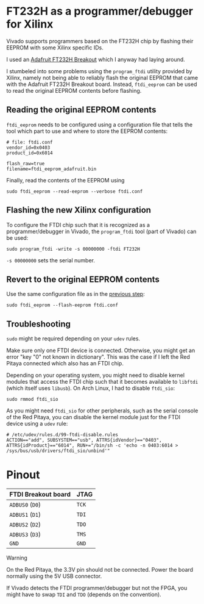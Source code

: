 # FT232H as a programmer/debugger for Xilinx

Vivado supports programmers based on the FT232H chip by flashing their EEPROM
with some Xilinx specific IDs.

I used an [Adafruit FT232H Breakout](https://www.adafruit.com/product/2264)
which I anyway had laying around.

I stumbeled into some problems using the `program_ftdi` utility provided
by Xilinx, namely not being able to reliably flash the original EEPROM
that came with the Adafruit FT232H Breakout board. Instead, `ftdi_eeprom`
can be used to read the original EEPROM contents before flashing.

## Reading the original EEPROM contents

`ftdi_eeprom` needs to be configured using a configuration file that
tells the tool which part to use and where to store the EEPROM contents:

```config
# file: ftdi.conf
vendor_id=0x0403
product_id=0x6014

flash_raw=true
filename=ftdi_eeprom_adafruit.bin
```

Finally, read the contents of the EEPROM using
```shell
sudo ftdi_eeprom --read-eeprom --verbose ftdi.conf
```

## Flashing the new Xilinx configuration

To configure the FTDI chip such that it is recognized as a programmer/debugger
in Vivado, the `program_ftdi` tool (part of Vivado) can be used:

```shell
sudo program_ftdi -write -s 00000000 -ftdi FT232H
```

`-s 00000000` sets the serial number.

## Revert to the original EEPROM contents

Use the same configuration file as in the [previous step](#reading-the-original-eeprom-contents):
```shell
sudo ftdi_eeprom --flash-eeprom ftdi.conf
```

## Troubleshooting

`sudo` might be required depending on your `udev` rules.

Make sure only one FTDI device is connected. Otherwise, you might get
an error "key "0" not known in dictionary".
This was the case if I left the Red Pitaya connected which also has an
FTDI chip.

Depending on your operating system, you might need to disable kernel
modules that access the FTDI chip such that it becomes available to
`libftdi` (which itself uses `libusb`). On Arch Linux, I had to disable
`ftdi_sio`:
```shell
sudo rmmod ftdi_sio
```

As you might need `ftdi_sio` for other peripherals, such as the serial console
of the Red Pitaya, you can disable the kernel module just for the FTDI device
using a `udev` rule:
```udev
# /etc/udev/rules.d/99-ftdi-disable.rules
ACTION=="add", SUBSYSTEM=="usb", ATTRS{idVendor}=="0403", ATTRS{idProduct}=="6014", RUN+="/bin/sh -c 'echo -n 0403:6014 > /sys/bus/usb/drivers/ftdi_sio/unbind'"

```

# Pinout

| FTDI Breakout board | JTAG  |
| ------------------- | ----- |
| `ADBUS0` (`D0`)     | `TCK` |
| `ADBUS1` (`D1`)     | `TDI` |
| `ADBUS2` (`D2`)     | `TDO` |
| `ADBUS3` (`D3`)     | `TMS` |
| `GND`               | `GND` |

> [!WARNING]
> On the Red Pitaya, the 3.3V pin should not be connected. Power the
> board normally using the 5V USB connector.

If Vivado detects the FTDI programmer/debugger but not the FPGA, you might
have to swap `TDI` and `TDO` (depends on the convention).
